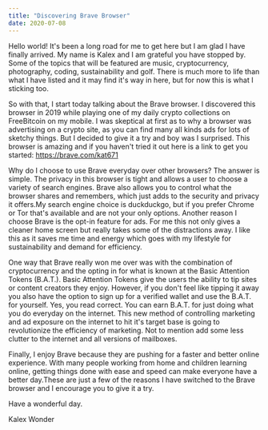 ```yaml
---
title: "Discovering Brave Browser"
date: 2020-07-08
---
```

Hello world!
It's been a long road for me to get here
but I am glad I have finally arrived. My
name is Kalex and I am grateful you have
stopped by. Some of the topics that will be featured
are music, cryptocurrency, photography, coding, sustainability
and golf. There is much more to life than what I have listed and it
may find it's way in here, but for now this is what I sticking too.

So with that, I start today talking about the Brave browser. I discovered
this browser in 2019 while playing one of my daily crypto collections
on FreeBitcoin on my mobile. I was skeptical at first as to why a browser was advertising on a crypto site, as you can find many all kinds ads for lots of sketchy things. But I decided to give it a try and boy was I surprised. This browser is amazing and if you haven't tried it out here is a link to get you started: https://brave.com/kat671

Why do I choose to use Brave everyday over other browsers? The answer is simple.
The privacy in this browser is tight and allows a user to choose
a variety of search engines. Brave also allows you to control what the browser shares and remembers, which just adds to the security and privacy it offers.My search engine choice is duckduckgo, but if you prefer Chrome or Tor that's available and are not your only options. Another reason I choose Brave is the opt-in feature for ads. For me this not only gives a cleaner home screen but really takes some of the distractions away. I like this as it saves me time and energy which goes with my lifestyle for sustainability and demand for efficiency.

One way that Brave really won me over was with the combination of cryptocurrency and the opting in for what is known at the Basic Attention Tokens (B.A.T.).
Basic Attention Tokens give the users the ability to tip sites or content creators they enjoy. However, if you don't feel like tipping it away you also have the option to sign up for a verified wallet and use the B.A.T. for yourself. Yes, you read correct. You can earn B.A.T. for just doing what you do everyday on the internet. This new method of controlling marketing and ad exposure on the internet to hit it's target base is going to revolutionize the efficiency of marketing. Not to mention add some less clutter to the internet and all versions of mailboxes. 

Finally, I enjoy Brave because they are pushing for a faster
and better online experience. With many people working from home
and children learning online, getting things done with ease and speed
can make everyone have a better day.These are just a few of the reasons
I have switched to the Brave browser and I encourage you to give it a try.

Have a wonderful day.

Kalex Wonder
